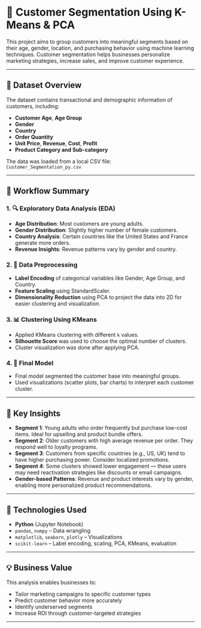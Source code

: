 # 🧠 Customer Segmentation Using K-Means & PCA

This project aims to group customers into meaningful segments based on their age, gender, location, and purchasing behavior using machine learning techniques. Customer segmentation helps businesses personalize marketing strategies, increase sales, and improve customer experience.

---

## 📁 Dataset Overview

The dataset contains transactional and demographic information of customers, including:

- **Customer Age**, **Age Group**
- **Gender**
- **Country**
- **Order Quantity**
- **Unit Price**, **Revenue**, **Cost**, **Profit**
- **Product Category and Sub-category**

The data was loaded from a local CSV file:  
`Customer_Segmentation_py.csv`

---

## 🔁 Workflow Summary

### 1. 🔍 Exploratory Data Analysis (EDA)
- **Age Distribution**: Most customers are young adults.
- **Gender Distribution**: Slightly higher number of female customers.
- **Country Analysis**: Certain countries like the United States and France generate more orders.
- **Revenue Insights**: Revenue patterns vary by gender and country.

### 2. 🧹 Data Preprocessing
- **Label Encoding** of categorical variables like Gender, Age Group, and Country.
- **Feature Scaling** using StandardScaler.
- **Dimensionality Reduction** using PCA to project the data into 2D for easier clustering and visualization.

### 3. 📊 Clustering Using KMeans
- Applied KMeans clustering with different `k` values.
- **Silhouette Score** was used to choose the optimal number of clusters.
- Cluster visualization was done after applying PCA.

### 4. 📌 Final Model
- Final model segmented the customer base into meaningful groups.
- Used visualizations (scatter plots, bar charts) to interpret each customer cluster.

---

## 🎯 Key Insights

- **Segment 1**: Young adults who order frequently but purchase low-cost items. Ideal for upselling and product bundle offers.
- **Segment 2**: Older customers with high average revenue per order. They respond well to loyalty programs.
- **Segment 3**: Customers from specific countries (e.g., US, UK) tend to have higher purchasing power. Consider localized promotions.
- **Segment 4**: Some clusters showed lower engagement — these users may need reactivation strategies like discounts or email campaigns.
- **Gender-based Patterns**: Revenue and product interests vary by gender, enabling more personalized product recommendations.

---

## 📌 Technologies Used

- **Python** (Jupyter Notebook)
- `pandas`, `numpy` – Data wrangling
- `matplotlib`, `seaborn`, `plotly` – Visualizations
- `scikit-learn` – Label encoding, scaling, PCA, KMeans, evaluation

---

## 💡 Business Value

This analysis enables businesses to:
- Tailor marketing campaigns to specific customer types
- Predict customer behavior more accurately
- Identify underserved segments
- Increase ROI through customer-targeted strategies

---

